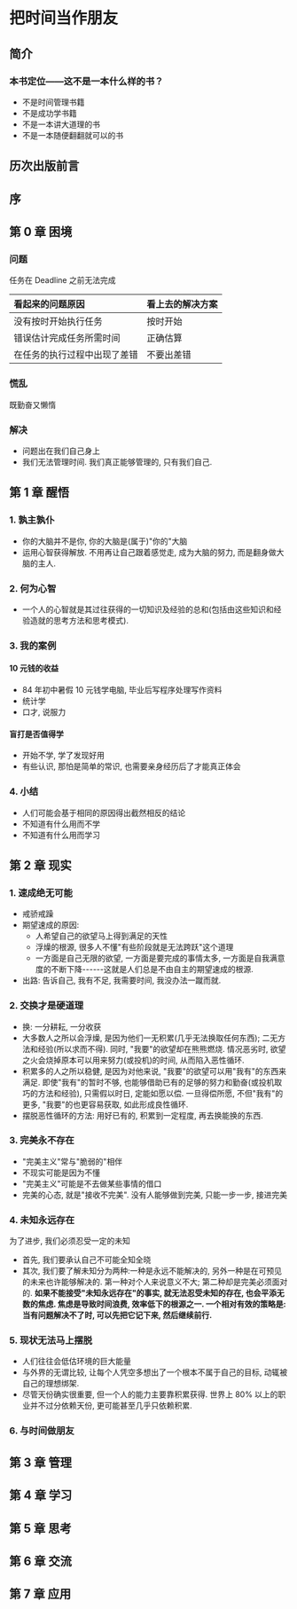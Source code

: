 # 把时间当作朋友

## 简介

### 本书定位——这不是一本什么样的书？
- 不是时间管理书籍
- 不是成功学书籍
- 不是一本讲大道理的书
- 不是一本随便翻翻就可以的书

## 历次出版前言

## 序

## 第 0 章 困境
### 问题

任务在 Deadline 之前无法完成

| 看起来的问题原因 | 看上去的解决方案 |
|:--- |:--- |
| 没有按时开始执行任务 | 按时开始 |
| 错误估计完成任务所需时间 | 正确估算 |
| 在任务的执行过程中出现了差错 | 不要出差错 |

### 慌乱
既勤奋又懒惰

### 解决
- 问题出在我们自己身上
- 我们无法管理时间. 我们真正能够管理的, 只有我们自己.

## 第 1 章 醒悟

### 1. 孰主孰仆
- 你的大脑并不是你, 你的大脑是(属于)"你的"大脑
- 运用心智获得解放. 不用再让自己跟着感觉走, 成为大脑的努力, 而是翻身做大脑的主人.

### 2. 何为心智
- 一个人的心智就是其过往获得的一切知识及经验的总和(包括由这些知识和经验造就的思考方法和思考模式).

### 3. 我的案例
#### 10 元钱的收益
- 84 年初中暑假 10 元钱学电脑, 毕业后写程序处理写作资料
- 统计学
- 口才, 说服力

#### 盲打是否值得学
- 开始不学, 学了发现好用
- 有些认识, 那怕是简单的常识, 也需要亲身经历后了才能真正体会

### 4. 小结
- 人们可能会基于相同的原因得出截然相反的结论
- 不知道有什么用而不学
- 不知道有什么用而学习

## 第 2 章 现实
### 1. 速成绝无可能
- 戒骄戒躁
- 期望速成的原因:
  - 人希望自己的欲望马上得到满足的天性
  - 浮燥的根源, 很多人不懂"有些阶段就是无法跨跃"这个道理
  - 一方面是自己无限的欲望, 一方面是要完成的事情太多, 一方面是自我满意度的不断下降------这就是人们总是不由自主的期望速成的根源.
- 出路: 告诉自己, 我有不足, 我需要时间, 我没办法一蹴而就.

### 2. 交换才是硬道理
- 换: 一分耕耘, 一分收获
- 大多数人之所以会浮燥, 是因为他们一无积累(几乎无法换取任何东西); 二无方法和经验(所以求而不得). 同时, "我要"的欲望却在熊熊燃烧. 情况恶劣时, 欲望之火会烧掉原本可以用来努力(或投机)的时间, 从而陷入恶性循环.
- 积累多的人之所以稳健, 是因为对他来说, "我要"的欲望可以用"我有"的东西来满足. 即使"我有"的暂时不够, 也能够借助已有的足够的努力和勤奋(或投机取巧的方法和经验), 只需假以时日, 定能如愿以偿. 一旦得偿所愿, 不但"我有"的更多, "我要"的也更容易获取, 如此形成良性循环.
- 摆脱恶性循环的方法: 用好已有的, 积累到一定程度, 再去换能换的东西.

### 3. 完美永不存在
- "完美主义"常与"脆弱的"相伴
- 不现实可能是因为不懂
- "完美主义"可能是不去做某些事情的借口
- 完美的心态, 就是"接收不完美". 没有人能够做到完美, 只能一步一步, 接进完美

### 4. 未知永远存在
为了进步, 我们必须忍受一定的未知
- 首先, 我们要承认自己不可能全知全晓
- 其次, 我们要了解未知分为两种:一种是永远不能解决的, 另外一种是在可预见的未来也许能够解决的. 第一种对个人来说意义不大; 第二种却是完美必须面对的.
**如果不能接受"未知永远存在"的事实, 就无法忍受未知的存在, 也会平添无数的焦虑. 焦虑是导致时间浪费, 效率低下的根源之一. 一个相对有效的策略是: 当有问题解决不了时, 可以先把它记下来, 然后继续前行.**

### 5. 现状无法马上摆脱
- 人们往往会低估环境的巨大能量
- 与外界的无谓比较, 让每个人凭空多想出了一个根本不属于自己的目标, 动辄被自己的理想绑架.
- 尽管天份确实很重要, 但一个人的能力主要靠积累获得. 世界上 80% 以上的职业并不过分依赖天份, 更可能甚至几乎只依赖积累.
### 6. 与时间做朋友

## 第 3 章 管理

## 第 4 章 学习

## 第 5 章 思考

## 第 6 章 交流

## 第 7 章 应用

